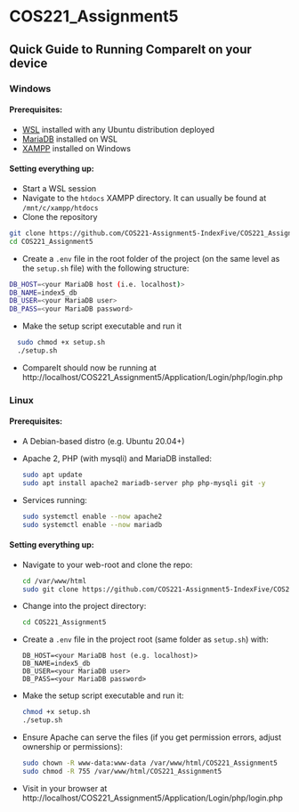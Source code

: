 # COS221_Assignment5

## Quick Guide to Running CompareIt on your device

### Windows
#### Prerequisites:
- [WSL](https://learn.microsoft.com/en-us/windows/wsl/install) installed with any Ubuntu distribution deployed
- [MariaDB](https://www.geeksforgeeks.org/how-to-install-configure-mariadb-on-ubuntu/) installed on WSL 
- [XAMPP](https://www.apachefriends.org/) installed on Windows

#### Setting everything up:
- Start a WSL session
- Navigate to the `htdocs` XAMPP directory. It can usually be found at `/mnt/c/xampp/htdocs`
- Clone the repository
  
```bash
git clone https://github.com/COS221-Assignment5-IndexFive/COS221_Assignment5.git
cd COS221_Assignment5
```
- Create a `.env` file in the root folder of the project (on the same level as the `setup.sh` file) with the following structure:

```bash
DB_HOST=<your MariaDB host (i.e. localhost)>
DB_NAME=index5_db
DB_USER=<your MariaDB user>
DB_PASS=<your MariaDB password>
```

- Make the setup script executable and run it
  
```bash
  sudo chmod +x setup.sh
  ./setup.sh
```

- CompareIt should now be running at http://localhost/COS221_Assignment5/Application/Login/php/login.php

### Linux

#### Prerequisites:

* A Debian-based distro (e.g. Ubuntu 20.04+)
* Apache 2, PHP (with mysqli) and MariaDB installed:

  ```bash
  sudo apt update
  sudo apt install apache2 mariadb-server php php-mysqli git -y
  ```
* Services running:

  ```bash
  sudo systemctl enable --now apache2
  sudo systemctl enable --now mariadb
  ```

#### Setting everything up:

- Navigate to your web-root and clone the repo:

   ```bash
   cd /var/www/html
   sudo git clone https://github.com/COS221-Assignment5-IndexFive/COS221_Assignment5.git
   ```
- Change into the project directory:

   ```bash
   cd COS221_Assignment5
   ```
- Create a `.env` file in the project root (same folder as `setup.sh`) with:

   ```
   DB_HOST=<your MariaDB host (e.g. localhost)>
   DB_NAME=index5_db
   DB_USER=<your MariaDB user>
   DB_PASS=<your MariaDB password>
   ```
- Make the setup script executable and run it:

   ```bash
   chmod +x setup.sh
   ./setup.sh
   ```
- Ensure Apache can serve the files (if you get permission errors, adjust ownership or permissions):

   ```bash
   sudo chown -R www-data:www-data /var/www/html/COS221_Assignment5
   sudo chmod -R 755 /var/www/html/COS221_Assignment5
   ```
- Visit in your browser at http://localhost/COS221\_Assignment5/Application/Login/php/login.php
